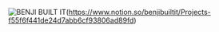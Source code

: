 ![BENJI BUILT IT](https://user-images.githubusercontent.com/44608192/146693180-9d5edb0e-6046-46f3-a230-40e318aa1d46.png)(https://www.notion.so/benjibuiltit/Projects-f55f6f441de24d7abb6cf93806ad89fd)
<!--
**benjibuiltit/benjibuiltit** is a ✨ _special_ ✨ repository because its `README.md` (this file) appears on your GitHub profile.

Here are some ideas to get you started:

- 🔭 I’m currently working on ...
- 🌱 I’m currently learning ...
- 👯 I’m looking to collaborate on ...
- 🤔 I’m looking for help with ...
- 💬 Ask me about ...
- 📫 How to reach me: ...
- 😄 Pronouns: ...
- ⚡ Fun fact: ...
-->
